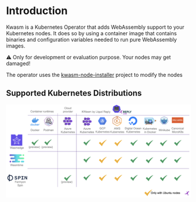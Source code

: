 # Introduction

Kwasm is a Kubernetes Operator that adds WebAssembly support to your Kubernetes nodes. It does so
by using a container image that contains binaries and configuration variables needed to run pure
WebAssembly images.

:warning: Only for development or evaluation purpose. Your nodes may get damaged!

The operator uses the [kwasm-node-installer](https://github.com/KWasm/kwasm-node-installer) project to modify the nodes

## Supported Kubernetes Distributions

![Support](img/support_matrix.png)
